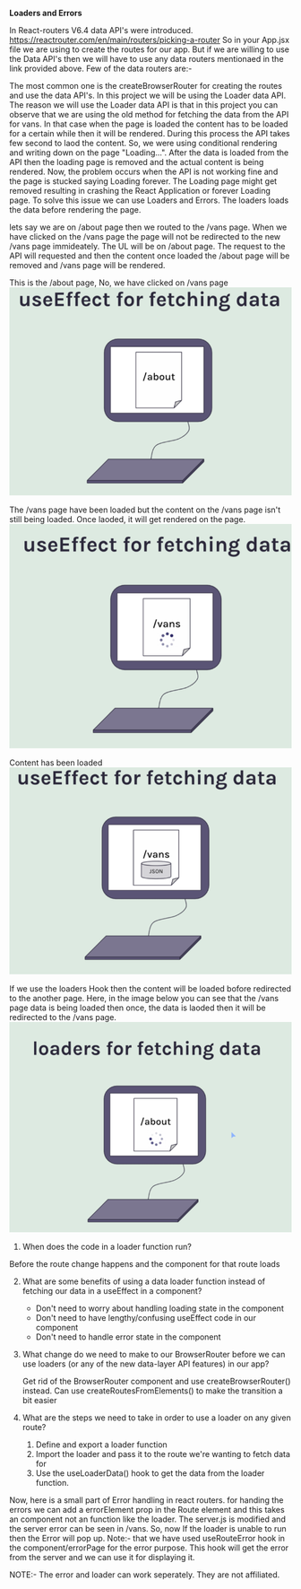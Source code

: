 **Loaders and Errors**

In React-routers V6.4 data API's were introduced. https://reactrouter.com/en/main/routers/picking-a-router
So in your App.jsx file we are using <BrowserRouter> to create the routes for our app. But if we are willing to use the Data API's then we will have to use any data routers mentionaed in the link provided above. Few of the data routers are:-
<createBrowserRouter>
<createMemoryRouter>
<createHashRouter>
<createStaticRouter>

The most common one is the createBrowserRouter for creating the routes and use the data API's. In this project we will be using the Loader data API. The reason we will use the Loader data API is that in this project you can observe that we are using the old method for fetching the data from the API for vans. In that case when the page is loaded the content has to be loaded for a certain while then it will be rendered. 
During this process the API takes few second to laod the content. So, we were using conditional rendering and writing down on the page "Loading...".
After the data is loaded from the API then the loading page is removed and the actual content is being rendered. Now, the problem occurs when the API is not working fine and the page is stucked saying Loading forever. The Loading page might get removed resulting in crashing the React Application or forever Loading page. To solve this issue we can use Loaders and Errors. The loaders loads the data before rendering the page. 

lets say we are on /about page then we routed to the /vans page. When we have clicked on the /vans page the page will not be redirected to the new /vans page immideately. The UL will be on /about page. The request to the API will requested and then the content once loaded the /about page will be removed and /vans page will be rendered. 

This is the /about page, No, we have clicked on /vans page
![Image Alt Text](./img-project/loader-1.png)

The /vans page have been loaded but the content on the /vans page isn't still being loaded. Once laoded, it will get rendered on the page. 
![Image Alt Text](./img-project/loader-2.png)

Content has been loaded 
![Image Alt Text](./img-project/loader-3.png)

If we use the loaders Hook then the content will be loaded bofore redirected to the another page. Here, in the image below you can see that the /vans page data is being loaded then once, the data is laoded then it will be redirected to the /vans page. 
![Image Alt Text](./img-project/loader-4.png)


1. When does the code in a loader function run?

Before the route change happens and the component for that route loads


2. What are some benefits of using a data loader function
   instead of fetching our data in a useEffect in a component?
    
    * Don't need to worry about handling loading state in the 
      component
    * Don't need to have lengthy/confusing useEffect code in our
      component
    * Don't need to handle error state in the component
   
   
3. What change do we need to make to our BrowserRouter before
   we can use loaders (or any of the new data-layer API features)
   in our app?
   
   Get rid of the BrowserRouter component and use 
   createBrowserRouter() instead. Can use 
   createRoutesFromElements() to make the transition a bit easier
   
   
   
4. What are the steps we need to take in order to use
   a loader on any given route?
   
   1. Define and export a loader function
   2. Import the loader and pass it to the route we're wanting
      to fetch data for
   3. Use the useLoaderData() hook to get the data from the loader
      function.




Now, here is a small part of Error handling in react routers. for handing the errors we can add a errorElement prop in the Route element and this takes an component not an function like the loader. The server.js is modified and the server error can be seen in /vans. So, now If the loader is unable to run then the Error will pop up. Note:- that we have used useRouteError hook in the component/errorPage for the error purpose. This hook will get the error from the server and we can use it for displaying it.

NOTE:- The error and loader can work seperately. They are not affiliated.
